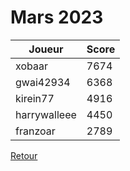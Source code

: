 # Mars 2023

| Joueur          | Score |
| --------------- | ----- |
| xobaar          | 7674  |
| gwai42934       | 6368  |
| kirein77        | 4916  |
| harrywalleee    | 4450  |
| franzoar        | 2789  |

[Retour](/README.md)
